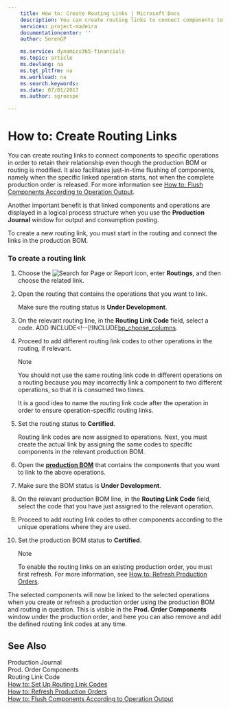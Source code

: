 ```yaml
---
    title: How to: Create Routing Links | Microsoft Docs
    description: You can create routing links to connect components to specific operations in order to retain their relationship even though the production BOM or routing is modified. It also facilitates just-in-time flushing of components, namely when the specific linked operation starts, not when the complete production order is released. For more information see [How to: Flush Components According to Operation Output](../how-to-flush-components-according-to-operation-output.md).
    services: project-madeira
    documentationcenter: ''
    author: SorenGP

    ms.service: dynamics365-financials
    ms.topic: article
    ms.devlang: na
    ms.tgt_pltfrm: na
    ms.workload: na
    ms.search.keywords:
    ms.date: 07/01/2017
    ms.author: sgroespe

---
```

# How to: Create Routing Links
You can create routing links to connect components to specific operations in order to retain their relationship even though the production BOM or routing is modified. It also facilitates just-in-time flushing of components, namely when the specific linked operation starts, not when the complete production order is released. For more information see [How to: Flush Components According to Operation Output](../how-to-flush-components-according-to-operation-output.md).  
  
 Another important benefit is that linked components and operations are displayed in a logical process structure when you use the **Production Journal** window for output and consumption posting.  
  
 To create a new routing link, you must start in the routing and connect the links in the production BOM.  
  
### To create a routing link  
  
1.  Choose the ![Search for Page or Report](media/ui-search/search_small.png "Search for Page or Report icon") icon, enter **Routings**, and then choose the related link.  
  
2.  Open the routing that contains the operations that you want to link.  
  
     Make sure the routing status is **Under Development**.  
  
3.  On the relevant routing line, in the **Routing Link Code** field, select a code. ADD INCLUDE<!--[!INCLUDE[bp_choose_columns](../../includes/how-to-set-up-routing-link-codes.md).  
  
4.  Proceed to add different routing link codes to other operations in the routing, if relevant.  
  
    > [!NOTE]  
    >  You should not use the same routing link code in different operations on a routing because you may incorrectly link a component to two different operations, so that it is consumed two times.  
    >   
    >  It is a good idea to name the routing link code after the operation in order to ensure operation-specific routing links.  
  
5.  Set the routing status to **Certified**.  
  
     Routing link codes are now assigned to operations. Next, you must create the actual link by assigning the same codes to specific components in the relevant production BOM.  
  
6.  Open the **[production BOM](DynamicsNAV:////runpage?Page=99000787)** that contains the components that you want to link to the above operations.  
  
7.  Make sure the BOM status is **Under Development**.  
  
8.  On the relevant production BOM line, in the **Routing Link Code** field, select the code that you have just assigned to the relevant operation.  
  
9. Proceed to add routing link codes to other components according to the unique operations where they are used.  
  
10. Set the production BOM status to **Certified**.  
  
    > [!NOTE]  
    >  To enable the routing links on an existing production order, you must first refresh. For more information, see [How to: Refresh Production Orders](../how-to-refresh-production-orders.md).  
  
 The selected components will now be linked to the selected operations when you create or refresh a production order using the production BOM and routing in question. This is visible in the **Prod. Order Components** window under the production order, and here you can also remove and add the defined routing link codes at any time.  
  
## See Also  
 Production Journal   
 Prod. Order Components   
 Routing Link Code   
 [How to: Set Up Routing Link Codes](../how-to-set-up-routing-link-codes.md)   
 [How to: Refresh Production Orders](../how-to-refresh-production-orders.md)   
 [How to: Flush Components According to Operation Output](../how-to-flush-components-according-to-operation-output.md)